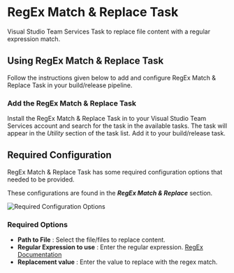 # RegEx Match & Replace Task
Visual Studio Team Services Task to replace file content with a regular expression match.

## Using RegEx Match & Replace Task

Follow the instructions given below to add and configure RegEx Match & Replace Task in your build/release pipeline.

### Add the RegEx Match & Replace Task
Install the RegEx Match & Replace Task in to your Visual Studio Team Services account and search for the task in the available tasks. The task will appear in the _Utility_ section of the task list. Add it to your build/release task.

## Required Configuration
RegEx Match & Replace Task has some required configuration options that needed to be provided.

These configurations are found in the _**RegEx Match & Replace**_ section.

![Required Configuration Options]()

### Required Options
* **Path to File** : Select the file/files to replace content.
* **Regular Expression to use** : Enter the regular expression. [RegEx Documentation]()
* **Replacement value** : Enter the value to replace with the regex match.